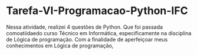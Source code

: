 # Tarefa-VI-Programacao-Python-IFC
Nessa atividade, realizei 4 questões de Python. Que foi passada comoatiidaedo curso Técnico em Informática, especificamente na disciplina de Lógica de programação. Com a finalidade de aperfeiçoar meus conhecimentos em Lógica de programação,

